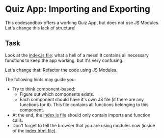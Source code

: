 # Quiz App: Importing and Exporting

This codesandbox offers a working Quiz App, but does not use JS Modules. Let's change this lack of structure!

## Task

Look at the [index.js file](./index.js): what a hell of a mess! It contains all necessary functions to keep the app working, but it's very confusing.

Let's change that: Refactor the code using JS Modules.

The following hints may guide you:

- Try to think component-based:
  - Figure out which components exists.
  - Each component should have it's own JS file (if there are any functions for it). This file contains all functions belonging to this component.
- At the end, the [index.js file](./index.js) should only contain imports and function calls.
- Don't forget to tell the browser that you are using modules now (inside of the [index.html file](./index.html)).
